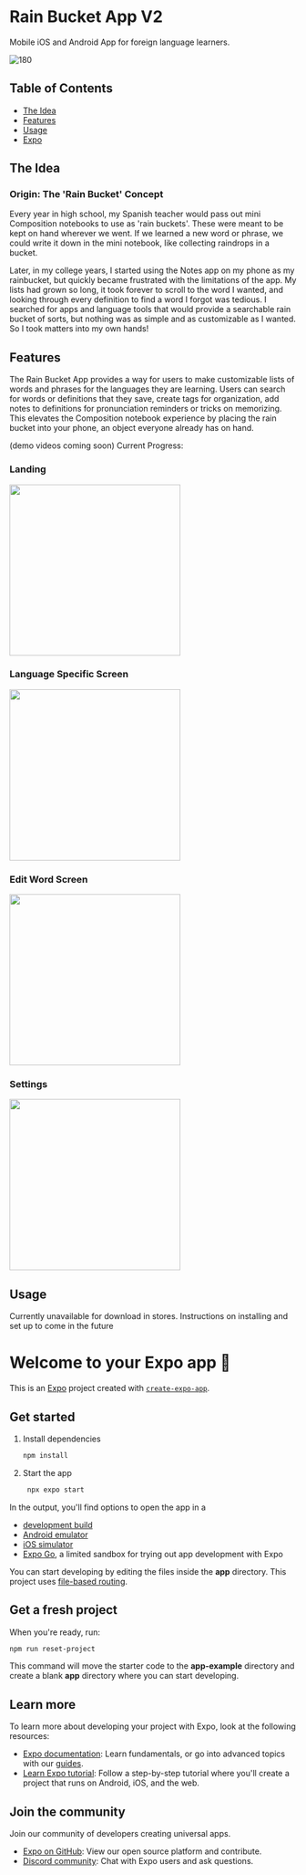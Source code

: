 # Rain Bucket App V2
 
Mobile iOS and Android App for foreign language learners. 

![180](https://github.com/user-attachments/assets/b52b383e-5b77-4a6e-836d-a8d8a5f96700)

## Table of Contents
- [The Idea](#the-idea)
- [Features](#features)
- [Usage](#usage)
- [Expo](#get-started)


## The Idea
### Origin: The 'Rain Bucket' Concept

Every year in high school, my Spanish teacher would pass out mini Composition notebooks to use as 'rain buckets'. These were meant to be kept on hand wherever we went. If we learned a new word or phrase, we could write it down in the mini notebook, like collecting raindrops in a bucket.

Later, in my college years, I started using the Notes app on my phone as my rainbucket, but quickly became frustrated with the limitations of the app. My lists had grown so long, it took forever to scroll to the word I wanted, and looking through every definition to find a word I forgot was tedious. I searched for apps and language tools that would provide a searchable rain bucket of sorts, but nothing was as simple and as customizable as I wanted. So I took matters into my own hands!

## Features

The Rain Bucket App provides a way for users to make customizable lists of words and phrases for the languages they are learning. Users can search for words or definitions that they save, create tags for organization, add notes to definitions for pronunciation reminders or tricks on memorizing. This elevates the Composition notebook experience by placing the rain bucket into your phone, an object everyone already has on hand. 

(demo videos coming soon)
Current Progress:

### Landing

<img src="https://github.com/user-attachments/assets/e2e157cf-9e07-45a0-b506-4b542de05b4a" width="300">

### Language Specific Screen

<img src="https://github.com/user-attachments/assets/e1b38f79-676e-49fc-87c6-19b7c9911a79" width="300">

### Edit Word Screen

<img src="https://github.com/user-attachments/assets/32535f7d-dac2-4e70-a801-3a06bfbba000" width="300">

### Settings

<img src="https://github.com/user-attachments/assets/3bb54c77-72e5-4e46-a49c-f5f183295e07" width="300">

## Usage

Currently unavailable for download in stores. Instructions on installing and set up to come in the future





# Welcome to your Expo app 👋

This is an [Expo](https://expo.dev) project created with [`create-expo-app`](https://www.npmjs.com/package/create-expo-app).

## Get started

1. Install dependencies

   ```bash
   npm install
   ```

2. Start the app

   ```bash
    npx expo start
   ```

In the output, you'll find options to open the app in a

- [development build](https://docs.expo.dev/develop/development-builds/introduction/)
- [Android emulator](https://docs.expo.dev/workflow/android-studio-emulator/)
- [iOS simulator](https://docs.expo.dev/workflow/ios-simulator/)
- [Expo Go](https://expo.dev/go), a limited sandbox for trying out app development with Expo

You can start developing by editing the files inside the **app** directory. This project uses [file-based routing](https://docs.expo.dev/router/introduction).

## Get a fresh project

When you're ready, run:

```bash
npm run reset-project
```

This command will move the starter code to the **app-example** directory and create a blank **app** directory where you can start developing.

## Learn more

To learn more about developing your project with Expo, look at the following resources:

- [Expo documentation](https://docs.expo.dev/): Learn fundamentals, or go into advanced topics with our [guides](https://docs.expo.dev/guides).
- [Learn Expo tutorial](https://docs.expo.dev/tutorial/introduction/): Follow a step-by-step tutorial where you'll create a project that runs on Android, iOS, and the web.

## Join the community

Join our community of developers creating universal apps.

- [Expo on GitHub](https://github.com/expo/expo): View our open source platform and contribute.
- [Discord community](https://chat.expo.dev): Chat with Expo users and ask questions.
